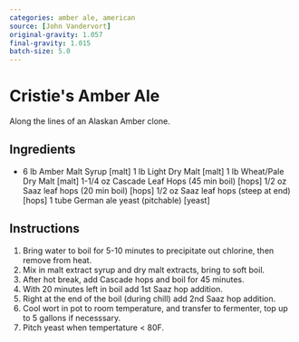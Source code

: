 ```yaml
---
categories: amber ale, american
source: [John Vandervort]
original-gravity: 1.057
final-gravity: 1.015
batch-size: 5.0
---
```


# Cristie's Amber Ale

Along the lines of an Alaskan Amber clone.

## Ingredients

- 6 lb Amber Malt Syrup [malt]
  1 lb Light Dry Malt [malt]
  1 lb Wheat/Pale Dry Malt [malt]
  1-1/4 oz Cascade Leaf Hops (45 min boil) [hops]
  1/2 oz Saaz leaf hops (20 min boil) [hops]
  1/2 oz Saaz leaf hops (steep at end) [hops]
  1 tube German ale yeast (pitchable) [yeast]

## Instructions

1. Bring water to boil for 5-10 minutes to precipitate out chlorine, then remove from heat.
2. Mix in malt extract syrup and dry malt extracts, bring to soft boil.
3. After hot break, add Cascade hops and boil for 45 minutes.
4. With 20 minutes left in boil add 1st Saaz hop addition.
5. Right at the end of the boil (during chill) add 2nd Saaz hop addition.
6. Cool wort in pot to room temperature, and transfer to fermenter, top up to 5 gallons if necesssary.
7. Pitch yeast when tempertature < 80F.
